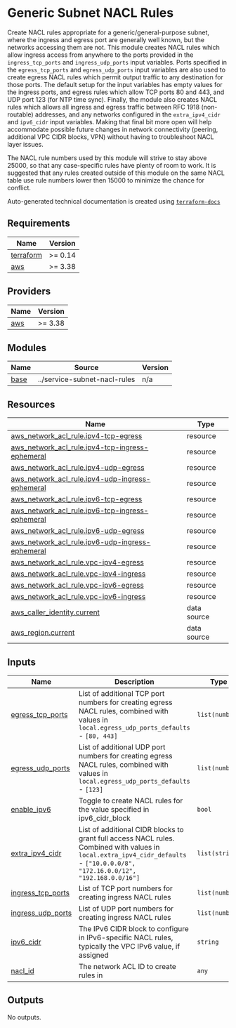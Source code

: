 # Generic Subnet NACL Rules

Create NACL rules appropriate for a generic/general-purpose subnet, where the ingress and egress port are generally well
known, but the networks accessing them are not.  This module creates NACL rules which allow ingress access from anywhere
to the ports provided in the `ingress_tcp_ports` and `ingress_udp_ports` input variables.  Ports specified in the
`egress_tcp_ports` and `egress_udp_ports` input variables are also used to create egress NACL rules which permit
output traffic to any destination for those ports.  The default setup for the input variables has empty values for the
ingress ports, and egress rules which allow TCP ports 80 and 443, and UDP port 123 (for NTP time sync).  Finally, the
module also creates NACL rules which allows all ingress and egress traffic between RFC 1918 (non-routable) addresses, and
any networks configured in the `extra_ipv4_cidr` and `ipv6_cidr` input variables.  Making that final bit more open will
help accommodate possible future changes in network connectivity (peering, additional VPC CIDR blocks, VPN) without
having to troubleshoot NACL layer issues.

The NACL rule numbers used by this module will strive to stay above 25000, so that any case-specific rules have plenty of
room to work.  It is suggested that any rules created outside of this module on the same NACL table use rule numbers lower
then 15000 to minimize the chance for conflict.
<!-- BEGINNING OF PRE-COMMIT-TERRAFORM DOCS HOOK -->
Auto-generated technical documentation is created using [`terraform-docs`](https://terraform-docs.io/)

## Requirements

| Name | Version |
|------|---------|
| <a name="requirement_terraform"></a> [terraform](#requirement\_terraform) | >= 0.14 |
| <a name="requirement_aws"></a> [aws](#requirement\_aws) | >= 3.38 |

## Providers

| Name | Version |
|------|---------|
| <a name="provider_aws"></a> [aws](#provider\_aws) | >= 3.38 |

## Modules

| Name | Source | Version |
|------|--------|---------|
| <a name="module_base"></a> [base](#module\_base) | ../service-subnet-nacl-rules | n/a |

## Resources

| Name | Type |
|------|------|
| [aws_network_acl_rule.ipv4-tcp-egress](https://registry.terraform.io/providers/hashicorp/aws/latest/docs/resources/network_acl_rule) | resource |
| [aws_network_acl_rule.ipv4-tcp-ingress-ephemeral](https://registry.terraform.io/providers/hashicorp/aws/latest/docs/resources/network_acl_rule) | resource |
| [aws_network_acl_rule.ipv4-udp-egress](https://registry.terraform.io/providers/hashicorp/aws/latest/docs/resources/network_acl_rule) | resource |
| [aws_network_acl_rule.ipv4-udp-ingress-ephemeral](https://registry.terraform.io/providers/hashicorp/aws/latest/docs/resources/network_acl_rule) | resource |
| [aws_network_acl_rule.ipv6-tcp-egress](https://registry.terraform.io/providers/hashicorp/aws/latest/docs/resources/network_acl_rule) | resource |
| [aws_network_acl_rule.ipv6-tcp-ingress-ephemeral](https://registry.terraform.io/providers/hashicorp/aws/latest/docs/resources/network_acl_rule) | resource |
| [aws_network_acl_rule.ipv6-udp-egress](https://registry.terraform.io/providers/hashicorp/aws/latest/docs/resources/network_acl_rule) | resource |
| [aws_network_acl_rule.ipv6-udp-ingress-ephemeral](https://registry.terraform.io/providers/hashicorp/aws/latest/docs/resources/network_acl_rule) | resource |
| [aws_network_acl_rule.vpc-ipv4-egress](https://registry.terraform.io/providers/hashicorp/aws/latest/docs/resources/network_acl_rule) | resource |
| [aws_network_acl_rule.vpc-ipv4-ingress](https://registry.terraform.io/providers/hashicorp/aws/latest/docs/resources/network_acl_rule) | resource |
| [aws_network_acl_rule.vpc-ipv6-egress](https://registry.terraform.io/providers/hashicorp/aws/latest/docs/resources/network_acl_rule) | resource |
| [aws_network_acl_rule.vpc-ipv6-ingress](https://registry.terraform.io/providers/hashicorp/aws/latest/docs/resources/network_acl_rule) | resource |
| [aws_caller_identity.current](https://registry.terraform.io/providers/hashicorp/aws/latest/docs/data-sources/caller_identity) | data source |
| [aws_region.current](https://registry.terraform.io/providers/hashicorp/aws/latest/docs/data-sources/region) | data source |

## Inputs

| Name | Description | Type | Default | Required |
|------|-------------|------|---------|:--------:|
| <a name="input_egress_tcp_ports"></a> [egress\_tcp\_ports](#input\_egress\_tcp\_ports) | List of additional TCP port numbers for creating egress NACL rules, combined with values in `local.egress_udp_ports_defaults` - `[80, 443]` | `list(number)` | `[]` | no |
| <a name="input_egress_udp_ports"></a> [egress\_udp\_ports](#input\_egress\_udp\_ports) | List of additional UDP port numbers for creating egress NACL rules, combined with values in `local.egress_udp_ports_defaults` - `[123]` | `list(number)` | `[]` | no |
| <a name="input_enable_ipv6"></a> [enable\_ipv6](#input\_enable\_ipv6) | Toggle to create NACL rules for the value specified in ipv6\_cidr\_block | `bool` | `false` | no |
| <a name="input_extra_ipv4_cidr"></a> [extra\_ipv4\_cidr](#input\_extra\_ipv4\_cidr) | List of additional CIDR blocks to grant full access NACL rules.<br>  Combined with values in `local.extra_ipv4_cidr_defaults` - `["10.0.0.0/8", "172.16.0.0/12", "192.168.0.0/16"]` | `list(string)` | `[]` | no |
| <a name="input_ingress_tcp_ports"></a> [ingress\_tcp\_ports](#input\_ingress\_tcp\_ports) | List of TCP port numbers for creating ingress NACL rules | `list(number)` | `[]` | no |
| <a name="input_ingress_udp_ports"></a> [ingress\_udp\_ports](#input\_ingress\_udp\_ports) | List of UDP port numbers for creating ingress NACL rules | `list(number)` | `[]` | no |
| <a name="input_ipv6_cidr"></a> [ipv6\_cidr](#input\_ipv6\_cidr) | The IPv6 CIDR block to configure in IPv6-specific NACL rules, typically the VPC IPv6 value, if assigned | `string` | `null` | no |
| <a name="input_nacl_id"></a> [nacl\_id](#input\_nacl\_id) | The network ACL ID to create rules in | `any` | n/a | yes |

## Outputs

No outputs.
<!-- END OF PRE-COMMIT-TERRAFORM DOCS HOOK -->
